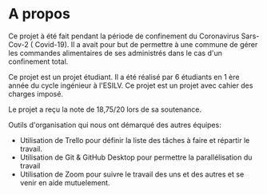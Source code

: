 # A propos
Ce projet à été fait pendant la période de confinement du Coronavirus Sars-Cov-2 ( Covid-19). Il a avait pour but de permettre à une commune de gérer les commandes alimentaires de ses administrés dans le cas d'un confinement total.

Ce projet est un projet étudiant. Il a été réalisé par 6 étudiants en 1 ère année du cycle ingénieur à l'ESILV.
Ce projet est un projet avec cahier des charges imposé.

Le projet a reçu la note de 18,75/20 lors de sa soutenance.


Outils d'organisation qui nous ont démarqué des autres équipes:   
- Utilisation de Trello pour définir la liste des tâches à faire et répartir le travail.
- Utilisation de Git & GitHub Desktop pour permettre la parallélisation du travail
- Utilisation de Zoom pour suivre le travail des uns et des autres et se venir en aide mutuelement.
